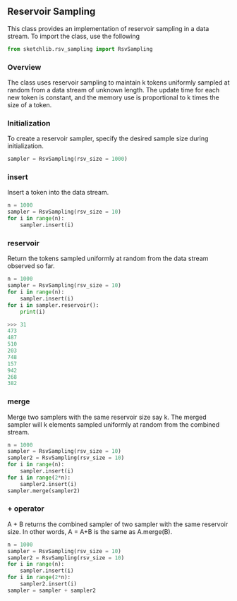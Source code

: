 ## Reservoir Sampling

This class provides an implementation of reservoir sampling in a data stream. To import the class, use the following

```python
from sketchlib.rsv_sampling import RsvSampling
```

### Overview

The class uses reservoir sampling to maintain k tokens uniformly sampled at random from a data stream of unknown length. The update time for each new token is constant, and the memory use is proportional to k times the size of a token.

### Initialization

To create a reservoir sampler, specify the desired sample size during initialization.

```python
sampler = RsvSampling(rsv_size = 1000)
```

### insert

Insert a token into the data stream.

```python
n = 1000
sampler = RsvSampling(rsv_size = 10)
for i in range(n):
    sampler.insert(i)
```

### reservoir

Return the tokens sampled uniformly at random from the data stream observed so far.

```python
n = 1000
sampler = RsvSampling(rsv_size = 10)
for i in range(n):
    sampler.insert(i)
for i in sampler.reservoir():
    print(i)

>>> 31
473
487
510
203
748
157
942
268
382
```

### merge

Merge two samplers with the same reservoir size say k. 
The merged sampler will k elements sampled uniformly at random from the combined stream.

```python
n = 1000
sampler = RsvSampling(rsv_size = 10)
sampler2 = RsvSampling(rsv_size = 10)
for i in range(n):
    sampler.insert(i)
for i in range(2*n):
    sampler2.insert(i)
sampler.merge(sampler2)
```

### + operator

A + B returns the combined sampler of two sampler with the same reservoir size.
In other words, A = A+B is the same as A.merge(B). 

```python
n = 1000
sampler = RsvSampling(rsv_size = 10)
sampler2 = RsvSampling(rsv_size = 10)
for i in range(n):
    sampler.insert(i)
for i in range(2*n):
    sampler2.insert(i)
sampler = sampler + sampler2
```